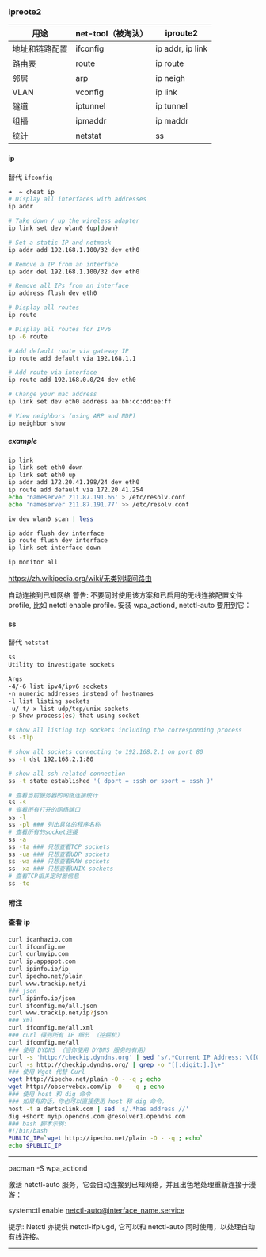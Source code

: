 ### ipreote2

| 用途           | net-tool（被淘汰） | iproute2         |
| -------------- | ------------------ | ---------------- |
| 地址和链路配置 | ifconfig           | ip addr, ip link |
| 路由表         | route              | ip route         |
| 邻居           | arp                | ip neigh         |
| VLAN           | vconfig            | ip link          |
| 隧道           | iptunnel           | ip tunnel        |
| 组播           | ipmaddr            | ip maddr         |
| 统计           | netstat            | ss               |

#### ip

替代 `ifconfig`

```bash
➜  ~ cheat ip
# Display all interfaces with addresses
ip addr

# Take down / up the wireless adapter
ip link set dev wlan0 {up|down}

# Set a static IP and netmask
ip addr add 192.168.1.100/32 dev eth0

# Remove a IP from an interface
ip addr del 192.168.1.100/32 dev eth0

# Remove all IPs from an interface
ip address flush dev eth0

# Display all routes
ip route

# Display all routes for IPv6
ip -6 route

# Add default route via gateway IP
ip route add default via 192.168.1.1

# Add route via interface
ip route add 192.168.0.0/24 dev eth0

# Change your mac address
ip link set dev eth0 address aa:bb:cc:dd:ee:ff

# View neighbors (using ARP and NDP)
ip neighbor show
```

##### example

```bash
ip link
ip link set eth0 down
ip link set eth0 up
ip addr add 172.20.41.198/24 dev eth0
ip route add default via 172.20.41.254
echo 'nameserver 211.87.191.66' > /etc/resolv.conf
echo 'nameserver 211.87.191.77' >> /etc/resolv.conf

iw dev wlan0 scan | less
```

```bash
ip addr flush dev interface
ip route flush dev interface
ip link set interface down
```

```bash
ip monitor all
```

https://zh.wikipedia.org/wiki/无类别域间路由

自动连接到已知网络
警告: 不要同时使用该方案和已启用的无线连接配置文件 profile, 比如 netctl enable profile.
安装 wpa_actiond, netctl-auto 要用到它：

#### ss

替代 `netstat`

```bash
ss
Utility to investigate sockets

Args
-4/-6 list ipv4/ipv6 sockets
-n numeric addresses instead of hostnames
-l list listing sockets
-u/-t/-x list udp/tcp/unix sockets
-p Show process(es) that using socket

# show all listing tcp sockets including the corresponding process
ss -tlp

# show all sockets connecting to 192.168.2.1 on port 80
ss -t dst 192.168.2.1:80

# show all ssh related connection
ss -t state established '( dport = :ssh or sport = :ssh )'
```

```bash
# 查看当前服务器的网络连接统计
ss -s
# 查看所有打开的网络端口
ss -l
ss -pl ### 列出具体的程序名称
# 查看所有的socket连接
ss -a
ss -ta ### 只想查看TCP sockets
ss -ua ### 只想查看UDP sockets
ss -wa ### 只想查看RAW sockets
ss -xa ### 只想查看UNIX sockets
# 查看TCP相关定时器信息
ss -to
```

#### 附注

#### 查看 ip

```bash
curl icanhazip.com
curl ifconfig.me
curl curlmyip.com
curl ip.appspot.com
curl ipinfo.io/ip
curl ipecho.net/plain
curl www.trackip.net/i
### json
curl ipinfo.io/json
curl ifconfig.me/all.json
curl www.trackip.net/ip?json
### xml
curl ifconfig.me/all.xml
### curl 得到所有 IP 细节 （挖掘机）
curl ifconfig.me/all
### 使用 DYDNS （当你使用 DYDNS 服务时有用）
curl -s 'http://checkip.dyndns.org' | sed 's/.*Current IP Address: \([0-9\.]*\).*/\1/g'
curl -s http://checkip.dyndns.org/ | grep -o "[[:digit:].]\+"
### 使用 Wget 代替 Curl
wget http://ipecho.net/plain -O - -q ; echo
wget http://observebox.com/ip -O - -q ; echo
### 使用 host 和 dig 命令
### 如果有的话，你也可以直接使用 host 和 dig 命令。
host -t a dartsclink.com | sed 's/.*has address //'
dig +short myip.opendns.com @resolver1.opendns.com
### bash 脚本示例:
#!/bin/bash
PUBLIC_IP=`wget http://ipecho.net/plain -O - -q ; echo`
echo $PUBLIC_IP
```

---

pacman -S wpa_actiond

激活 netctl-auto 服务，它会自动连接到已知网络，并且出色地处理重新连接于漫游：

systemctl enable netctl-auto@interface_name.service

提示: Netctl 亦提供 netctl-ifplugd, 它可以和 netctl-auto 同时使用，以处理自动有线连接。

---
